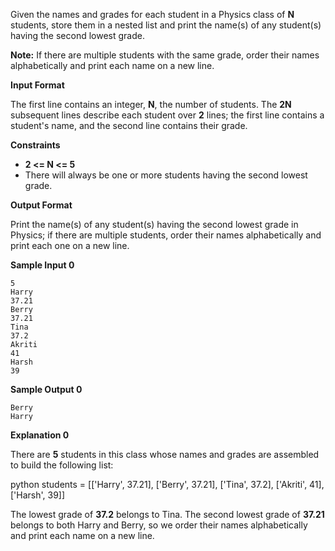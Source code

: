 Given the names and grades for each student in a Physics class of **N** students, store them in a nested list and print the name(s) of any student(s) having the second lowest grade.

**Note:** If there are multiple students with the same grade, order their names alphabetically and print each name on a new line.

**Input Format**

The first line contains an integer, **N**, the number of students. 
The **2N** subsequent lines describe each student over **2** lines; the first line contains a student's name, and the second line contains their grade.

**Constraints**

- **2 <= N <= 5**
- There will always be one or more students having the second lowest grade.

**Output Format**

Print the name(s) of any student(s) having the second lowest grade in Physics; if there are multiple students, order their names alphabetically and print each one on a new line.

**Sample Input 0**

```
5
Harry
37.21
Berry
37.21
Tina
37.2
Akriti
41
Harsh
39
```

**Sample Output 0**

```
Berry
Harry
```

**Explanation 0**

There are **5** students in this class whose names and grades are assembled to build the following list:

python students = [['Harry', 37.21], ['Berry', 37.21], ['Tina', 37.2], ['Akriti', 41], ['Harsh', 39]]

The lowest grade of **37.2** belongs to Tina. The second lowest grade of **37.21** belongs to both Harry and Berry, so we order their names alphabetically and print each name on a new line.

